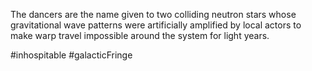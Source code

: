 
The dancers are the name given to two colliding neutron stars whose gravitational wave patterns were artificially amplified by local actors to make warp travel impossible around the system for light years. 

#inhospitable 
#galacticFringe 